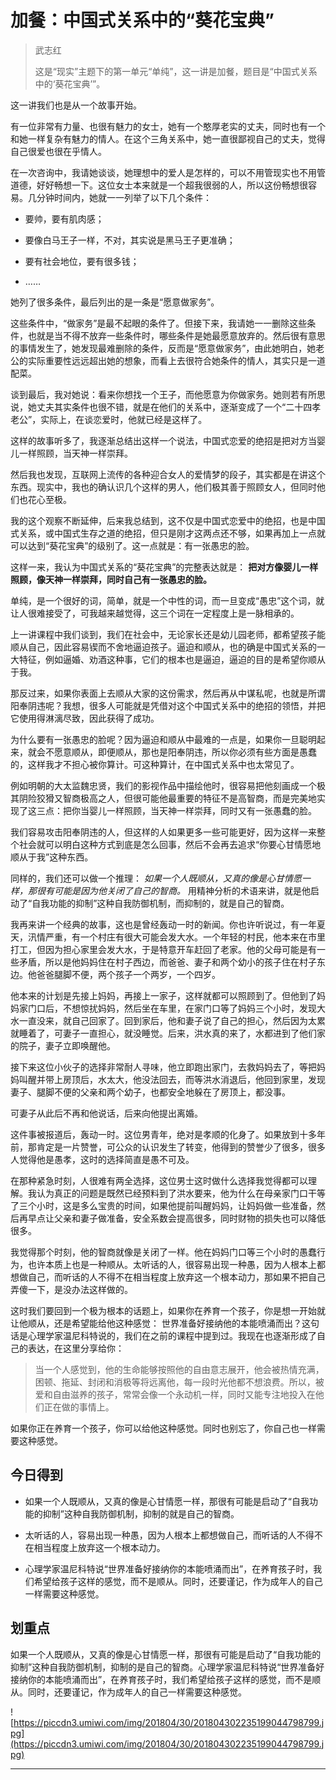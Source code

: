 # 加餐：中国式关系中的“葵花宝典”

> 武志红
> 
> 这是“现实”主题下的第一单元“单纯”，这一讲是加餐，题目是“中国式关系中的‘葵花宝典’”。

这一讲我们也是从一个故事开始。

有一位非常有力量、也很有魅力的女士，她有一个憨厚老实的丈夫，同时也有一个和她一样复杂有魅力的情人。在这个三角关系中，她一直很鄙视自己的丈夫，觉得自己很爱也很在乎情人。

在一次咨询中，我请她谈谈，她理想中的爱人是怎样的，可以不用管现实也不用管道德，好好畅想一下。这位女士本来就是一个超我很弱的人，所以这份畅想很容易。几分钟时间内，她就一一列举了以下几个条件：

* 要帅，要有肌肉感；

* 要像白马王子一样，不对，其实说是黑马王子更准确；

* 要有社会地位，要有很多钱；

* ……

她列了很多条件，最后列出的是一条是“愿意做家务”。

这些条件中，“做家务”是最不起眼的条件了。但接下来，我请她一一删除这些条件，也就是当不得不放弃一些条件时，哪些条件是她最愿意放弃的。然后很有意思的事情发生了，她发现最难删除的条件，反而是“愿意做家务”，由此她明白，她老公的实际重要性远远超出她的想象，而看上去很符合她条件的情人，其实只是一道配菜。

谈到最后，我对她说：看来你想找一个王子，而他愿意为你做家务。她则若有所思说，她丈夫其实条件也很不错，就是在他们的关系中，逐渐变成了一个“二十四孝老公”，实际上，在谈恋爱时，他就已经是这样了。

这样的故事听多了，我逐渐总结出这样一个说法，中国式恋爱的绝招是把对方当婴儿一样照顾，当天神一样崇拜。

然后我也发现，互联网上流传的各种迎合女人的爱情梦的段子，其实都是在讲这个东西。现实中，我也的确认识几个这样的男人，他们极其善于照顾女人，但同时他们也花心至极。

我的这个观察不断延伸，后来我总结到，这不仅是中国式恋爱中的绝招，也是中国式关系，或中国式生存之道的绝招，但只是刚才这两点还不够，如果再加上一点就可以达到“葵花宝典”的级别了。这一点就是：有一张愚忠的脸。

这样一来，我认为中国式关系的“葵花宝典”的完整表达就是： **把对方像婴儿一样照顾，像天神一样崇拜，同时自己有一张愚忠的脸。**

单纯，是一个很好的词，简单，就是一个中性的词，而一旦变成“愚忠”这个词，就让人很难接受了，可我越来越觉得，这三个词在一定程度上是一脉相承的。

上一讲课程中我们谈到，我们在社会中，无论家长还是幼儿园老师，都希望孩子能顺从自己，因此容易锲而不舍地逼迫孩子。逼迫和顺从，也的确是中国式关系的一大特征，例如逼婚、劝酒这种事，它们的根本也是逼迫，逼迫的目的是希望你顺从于我。

那反过来，如果你表面上去顺从大家的这份需求，然后再从中谋私呢，也就是所谓阳奉阴违呢？我想，很多人可能就是凭借对这个中国式关系中的绝招的领悟，并把它使用得淋漓尽致，因此获得了成功。

为什么要有一张愚忠的脸呢？因为逼迫和顺从中最难的一点是，如果你一旦聪明起来，就会不愿意顺从，即便顺从，那也是阳奉阴违，所以你必须有些方面是愚蠢的，这样我才不担心被你算计。可这种算计，在中国式关系中也太常见了。

例如明朝的大太监魏忠贤，我们的影视作品中描绘他时，很容易把他刻画成一个极其阴险狡猾又智商极高之人，但很可能他最重要的特征不是高智商，而是完美地实现了这三点：把你当婴儿一样照顾，当天神一样崇拜，同时又有一张愚蠢的脸。

我们容易攻击阳奉阴违的人，但这样的人如果更多一些可能更好，因为这样一来整个社会就可以明白这种方式到底是怎么回事，然后不会再去追求“你要心甘情愿地顺从于我”这种东西。

同样的，我们还可以做一个推理： *如果一个人既顺从，又真的像是心甘情愿一样，那很有可能是因为他关闭了自己的智商。* 用精神分析的术语来讲，就是他启动了“自我功能的抑制”这种自我防御机制，而抑制的，就是自己的智商。

我再来讲一个经典的故事，这也是曾经轰动一时的新闻。你也许听说过，有一年夏天，汛情严重，有一个村庄有很大可能会发大水。一个年轻的村民，他本来在市里打工，但因为担心家里会发大水，于是特意开车赶回了老家。他的父母可能是有一些矛盾，所以是他妈妈住在村子西边，而爸爸、妻子和两个幼小的孩子住在村子东边。他爸爸腿脚不便，两个孩子一个两岁，一个四岁。

他本来的计划是先接上妈妈，再接上一家子，这样就都可以照顾到了。但他到了妈妈家门口后，不想惊扰妈妈，然后坐在车里，在家门口等了妈妈三个小时，发现大水一直没来，就自己回家了。回到家后，他和妻子说了自己的担心，然后因为太累就睡着了，可妻子一直担心，就没睡觉。后来，洪水真的来了，水都进到了他们家的院子，妻子立即唤醒他。

接下来这位小伙子的选择非常耐人寻味，他立即跑出家门，去救妈妈去了，等把妈妈叫醒并带上房顶后，水太大，他没法回去，而等洪水消退后，他回到家里，发现妻子、腿脚不便的父亲和两个幼子，也都安全地躲在了房顶上，都没事。

可妻子从此后不再和他说话，后来向他提出离婚。

这件事被报道后，轰动一时。这位男青年，绝对是孝顺的化身了。如果放到十多年前，那肯定是一片赞誉，可公众的认识发生了转变，他得到的赞誉少了很多，很多人觉得他是愚孝，这时的选择简直是愚不可及。

在那种紧急时刻，人很难有两全选择，这位男士这时做什么选择我觉得都可以理解。我认为真正的问题是既然已经预料到了洪水要来，他为什么在母亲家门口干等了三个小时，这是多么宝贵的时间，如果他提前叫醒妈妈，让妈妈做一些准备，然后再早点让父亲和妻子做准备，安全系数会提高很多，同时财物的损失也可以降低很多。

我觉得那个时刻，他的智商就像是关闭了一样。他在妈妈门口等三个小时的愚蠢行为，也许本质上也是一种顺从。太听话的人，很容易出现一种愚，因为人根本上都想做自己，而听话的人不得不在相当程度上放弃这一个根本动力，那如果不把自己弄傻一下，是没办法这样做的。

这时我们要回到一个极为根本的话题上，如果你在养育一个孩子，你是想一开始就让他顺从，还是希望能给他这种感觉： 世界准备好接纳他的本能喷涌而出？这句话是心理学家温尼科特说的，我们在之前的课程中提到过。我现在也逐渐形成了自己的表达，在这里分享给你：

> 当一个人感觉到，他的生命能够按照他的自由意志展开，他会被热情充满，困顿、拖延、封闭和消极等将远离他，每一段时光他都不想浪费。所以，被爱和自由滋养的孩子，常常会像一个永动机一样，同时又能专注地投入在他们正在做的事情上。

如果你正在养育一个孩子，你可以给他这种感觉。同时也别忘了，你自己也一样需要这种感觉。

## 今日得到

* 如果一个人既顺从，又真的像是心甘情愿一样，那很有可能是启动了“自我功能的抑制”这种自我防御机制，抑制的就是自己的智商。

* 太听话的人，容易出现一种愚，因为人根本上都想做自己，而听话的人不得不在相当程度上放弃这一个根本动力。

* 心理学家温尼科特说“世界准备好接纳你的本能喷涌而出”，在养育孩子时，我们希望给孩子这样的感觉，而不是顺从。同时，还要谨记，作为成年人的自己一样需要这种感觉。

## 划重点

如果一个人既顺从，又真的像是心甘情愿一样，那很有可能是启动了“自我功能的抑制”这种自我防御机制，抑制的是自己的智商。心理学家温尼科特说“世界准备好接纳你的本能喷涌而出”，在养育孩子时，我们希望给孩子这样的感觉，而不是顺从。同时，还要谨记，作为成年人的自己一样需要这种感觉。

![https://piccdn3.umiwi.com/img/201804/30/201804302235199044798799.jpg](https://piccdn3.umiwi.com/img/201804/30/201804302235199044798799.jpg)

---
